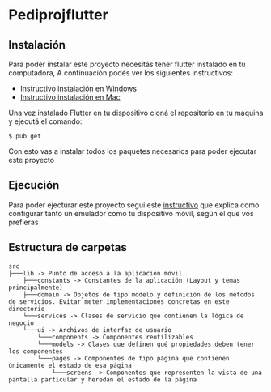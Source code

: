 # Pediprojflutter

## Instalación

Para poder instalar este proyecto necesitás tener flutter instalado en tu computadora,
A continuación podés ver los siguientes instructivos:

- [Instructivo instalación en Windows](https://flutter.dev/docs/get-started/install/windows)
- [Instructivo instalación en Mac](https://flutter.dev/docs/get-started/install/macos)

Una vez instalado Flutter en tu dispositivo cloná el repositorio en tu máquina y ejecutá el comando:

`$ pub get`

Con esto vas a instalar todos los paquetes necesarios para poder ejecutar este proyecto

## Ejecución

Para poder ejecturar este proyecto seguí este [instructivo](https://flutter.dev/docs/get-started/install/windows#android-setup) que explica como configurar tanto un emulador como tu dispositivo móvil, según el que vos prefieras

## Estructura de carpetas

```
src
├───lib -> Punto de acceso a la aplicación móvil
    ├───constants -> Constantes de la aplicación (Layout y temas principalmente)
    ├───domain -> Objetos de tipo modelo y definición de los métodos de servicios. Evitar meter implementaciones concretas en este directorio
    └───services -> Clases de servicio que contienen la lógica de negocio
    └───ui -> Archivos de interfaz de usuario
        └───components -> Componentes reutilizables
        └───models -> Clases que definen qué propiedades deben tener los componentes
        └───pages -> Componentes de tipo página que contienen únicamente el estado de esa página
            └───screens -> Componentes que representen la vista de una pantalla particular y heredan el estado de la página

```
